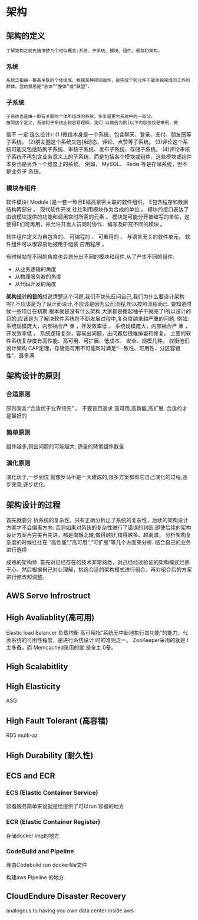 # 架构
## 架构的定义
    了解架构之前先搞清楚几个相似概念:系统、子系统、模块、组件、框架和架构。    
### 系统
    系统泛指由一群高关联的个体组成，根据某种规则运作，能完成个别元件不能单独完成的工作的群体。宫的意思是“总体”“整体”或“联盟”。
### 子系统
    子系统也是由一群有关联的个体所组成的系统，多半是更大系统中的一部分。
    按照这个定义，系统和子系统比较容易理解。我们 以微信为例(以下内容仅仅是举例，微
信不 一定 这么设计):
(1 )微信本身是一个系统，包含聊天、登录、支付、朋友圈等子系统。 
(2)朋友圈这个系统又包括动态、评论、点赞等子系统。 
(3)评论这个系统可能又包括防刷子系统、审核子系统、发布子系统、存储子系统。
(4)评论审核子系统不再包含业务意义上的子系统，而是包括各个模块或组件，这些模块或组件本身也是另外一个维度上的系统。 例如， MySQL、 Redis 等是存储系统，但不是业务子 系统。
### 模块与组件
软件模块( Module )是一套一致且E幅高紧密关联的软件组织， E包含程序和数据结构两部分 。 现代软件开发
往往利用模块作为合成的单位 。
模块的接口表达了由该模块提供的功能和调用宫时所需的元素 。 模块是可能分开被编写的单位，这使得E们可再用，并允许开发人员同时协作、编写及研究不同的模块 。

软件组件定义为自包含的、 可编程的 、 可重用的 、 与语言无关的软件单元， 软件组件可以很容易地被用于组装 应用程序 。

有时候站在不同的角度也会划分出不同的模块和组件,从了产生不同的组件:
 * 从业务逻辑的角度
 * 从物理服务器的角度
 * 从代码开发的角度
  
**架构设计的目的**想说清楚这个问题,我们不妨先反问自己,我们为什么要设计架构呢? 
不应该是为了设计而设计,不应该是因为公司流程,所以按照流程而已. 要知道时候一些项目在初期,根本就是没有什么架构,大家都是撸起袖子干就完了!所以设计的目的,应该是为了解决软件系统在不断发展过程中,复杂度越来越严重的问题. 
例如: 
    系统规模庞大，内部祸合严 重 ，开发效率低 。
    系统规模庞大，内部祸合严 重 ，开发效率低 。
    系统逻辑复杂，容易出问题，出问题后很难排查和修复。
主要的软件系统复杂度有高性能、高可用、可扩展、低成本、 安全、规模几种。
权衡他们设计架构
CAP定理，存储高可用不可能同时满足“一致性、可用性、分区容错性”，最多满
## 架构设计的原则
### 合适原则
原则宣言:“合适优于业界领先” 。
不要盲目追求 高可用,高新能,高扩展. 合适的才是最好的

### 简单原则
组件越多,则出问题的可能越大, 适量的降低组件数量
### 演化原则
演化优于,一步到位
就像罗马不是一天建成的,很多方案都有它自己演化的过程,逐步完善,逐步优化.

## 架构设计的过程

首先就要分 析系统的复杂性。只有正确分析出了系统的复杂性，后续的架构设计方案才不会偏离方向: 否则如果对系统的复杂性进行了错误的判断,即使后续的架构设计方案再完美再先进，都是南辗北辙,做得越好,错得越多、越离谱。
分析架构复杂度的时候往往在 “高性能“,”高可用“,“可扩展”等几个方面来分析. 结合自己的业务进行选择

成熟的架构师: 首先对已经存在的技术非常熟悉，对己经经过验证的架构模式烂熟于心，然后根据自己对业理解，挑选合适的架构模式进行组合，再对组合后的方案进行修改和调整。

## AWS Serve Infrostruct

## High Avaliablity(高可用)
 Elastic load Balancer  负载均衡
 高可用指“系统无中断地执行其功能”的能力，代表系统的可用性程度，是进行系统设计
时的准则之一。
ZooKeeper采用的就是 l 主多备，而 Memcached采用的就 是全主 0备。

## High Scalabitlity


## High Elasticity
ASG
## High Fault Tolerant (高容错)
RD5 multi-az
## High Durability (耐久性)


## ECS and ECR
### ECS (Elastic Container Service)

容器服务简单来说就是给提供了可以run 容器的地方

### ECR (Elastic Container Register)
存储docker img的地方.

### CodeBulid and Pipeline
理由Codebulid run dockerfile文件

构建aws Pipeline 的地方

## CloudEndure Disaster Recovery

analogous to having you own data center inside aws   
